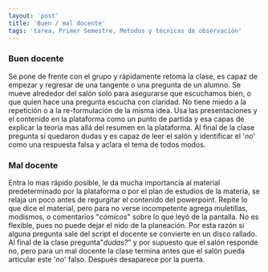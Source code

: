 ```yaml
---
layout: 'post'
title: 'Buen / mal docente'
tags: 'tarea, Primer Semestre, Metodos y técnicas de observación'
---
```



### Buen docente

Se pone de frente con el grupo y rápidamente retoma la clase, es capaz de empezar y regresar de una tangente o una pregunta de un alumno. Se mueve alrededor del salón solo para asegurarse que escuchamos bien, o que quien hace una pregunta escucha con claridad. No tiene miedo a la repetición o a la re-formulación de la misma idea. Usa las presentaciones y el contenido en la plataforma como un punto de partida y esa capas de explicar la teoría mas allá del resumen en la plataforma. Al final de la clase pregunta si quedaron dudas y es capaz de leer el salón y identificar el '*no*' como una respuesta falsa y aclara el tema de todos modos. 

### Mal docente

Entra lo mas rápido posible, le da mucha importancia al material predeterminado por la plataforma o por el plan de estudios de la materia, se relaja un poco antes de regurgitar el contenido del powerpoint. Repite lo que dice el material, pero para no verse incompetente agrega muletillas, modismos, o comentarios "*cómicos*" sobre lo que leyó de la pantalla. No es flexible, pues no puede dejar el nido de la planeación. Por esta razón si alguna pregunta sale del script el docente se convierte en un disco rallado. Al final de la clase pregunta"*dudas?*" y por supuesto que el salón responde no, pero para un mal docente la clase termina antes que el salón pueda articular este '*no*' falso. Después desaparece por la puerta.
